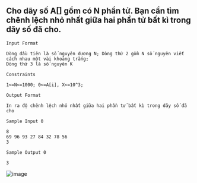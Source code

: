 ## Cho dãy số A[] gồm có N phần tử. Bạn cần tìm chênh lệch nhỏ nhất giữa hai phần tử bất kì trong dãy số đã cho.

`Input Format`

    Dòng đầu tiên là số nguyên dương N; Dòng thứ 2 gồm N số nguyên viết cách nhau một vài khoảng trắng; 
    Dòng thứ 3 là số nguyên K
    
`Constraints`

    1<=N<=1000; 0<=A[i], X<=10^3;

`Output Format`

    In ra độ chênh lệch nhỏ nhất giữa hai phần tử bất kì trong dãy số đã cho

`Sample Input 0`

    8
    69 96 93 27 84 32 78 56
    3

`Sample Output 0`

    3

![image](https://github.com/minchangggg/DSA/assets/125820144/4523b664-c3eb-4c27-b6be-1367037dc041)
